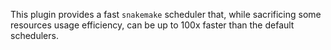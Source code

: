This plugin provides a fast `snakemake` scheduler that, while sacrificing some resources usage efficiency, can be up to 100x faster than the default schedulers.
